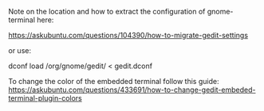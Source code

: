 Note on the location and how to extract the configuration of gnome-terminal here:

https://askubuntu.com/questions/104390/how-to-migrate-gedit-settings

or use:

dconf load /org/gnome/gedit/ < gedit.dconf

To change the color of the embedded terminal follow this guide:
https://askubuntu.com/questions/433691/how-to-change-gedit-embeded-terminal-plugin-colors
